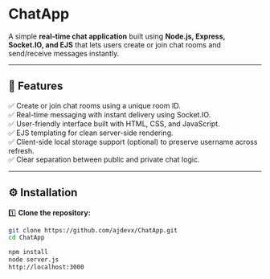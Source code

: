 # ChatApp

A simple **real-time chat application** built using **Node.js, Express, Socket.IO, and EJS** that lets users create or join chat rooms and send/receive messages instantly.

---

## 🚀 Features

✅ Create or join chat rooms using a unique room ID.  
✅ Real-time messaging with instant delivery using Socket.IO.  
✅ User-friendly interface built with HTML, CSS, and JavaScript.  
✅ EJS templating for clean server-side rendering.  
✅ Client-side local storage support (optional) to preserve username across refresh.  
✅ Clear separation between public and private chat logic.


---

## ⚙️ Installation

1️⃣ **Clone the repository:**
```bash
git clone https://github.com/ajdevx/ChatApp.git
cd ChatApp

npm install
node server.js
http://localhost:3000




